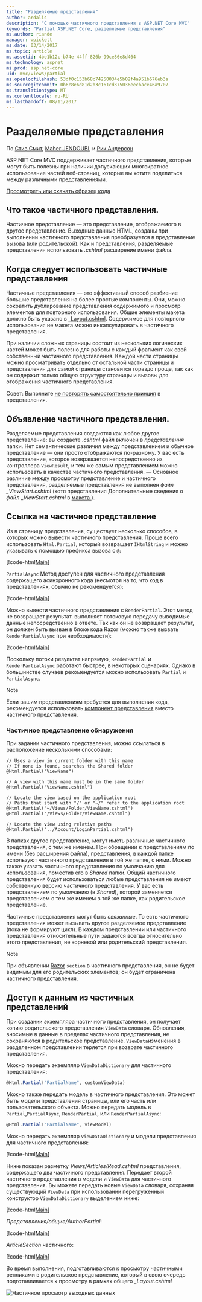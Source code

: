```yaml
---
title: "Разделяемые представления"
author: ardalis
description: "С помощью частичного представления в ASP.NET Core MVC"
keywords: "Partial ASP.NET Core, разделяемые представления"
ms.author: riande
manager: wpickett
ms.date: 03/14/2017
ms.topic: article
ms.assetid: 4be1b12c-b74e-44ff-826b-99ce86e8d464
ms.technology: aspnet
ms.prod: asp.net-core
uid: mvc/views/partial
ms.openlocfilehash: 53df0c153b68c74250034e5b02f4a951b676eb3a
ms.sourcegitcommit: 0b6c8e6d81d2b3c161cd375036eecbace46a9707
ms.translationtype: MT
ms.contentlocale: ru-RU
ms.lasthandoff: 08/11/2017
---
```

# <a name="partial-views"></a>Разделяемые представления

По [Стив Смит](http://ardalis.com), [Maher JENDOUBI](https://twitter.com/maherjend), и [Рик Андерсон](https://twitter.com/RickAndMSFT)

ASP.NET Core MVC поддерживает частичного представления, которые могут быть полезны при наличии допускающих многократное использование частей веб-страниц, которые вы хотите поделиться между различными представлениями.

[Просмотреть или скачать образец кода](https://github.com/aspnet/Docs/tree/master/aspnetcore/mvc/views/partial/sample)

## <a name="what-are-partial-views"></a>Что такое частичного представления.

Частичное представление — это представление, отображаемого в другое представление. Выходные данные HTML, созданы при выполнении частичного представления преобразуется в представление вызова (или родительской). Как и представления, разделяемые представления использовать *.cshtml* расширение имени файла.

## <a name="when-should-i-use-partial-views"></a>Когда следует использовать частичные представления

Частичные представления — это эффективный способ разбиение большие представления на более простые компоненты. Они, можно сократить дублирование представления содержимого и просмотр элементов для повторного использования. Общие элементы макета должно быть указано в [_Layout.cshtml](layout.md). Содержимое для повторного использования не макета можно инкапсулировать в частичного представления.

При наличии сложных страницы состоит из нескольких логических частей может быть полезно для работы с каждый фрагмент как свой собственный частичного представления. Каждой части страницы можно просматривать отдельно от остальной части страницы и представления для самой страницы становится гораздо проще, так как он содержит только общую структуру страницы и вызовы для отображения частичного представления.

Совет: Выполните [не повторять самостоятельно принцип](http://deviq.com/don-t-repeat-yourself/) в представления.

## <a name="declaring-partial-views"></a>Объявление частичного представления.

Разделяемые представления создаются как любое другое представление: вы создаете *.cshtml* файл включен в *представления* папки. Нет семантические различия между представлением и обычное представление — они просто отображаются по-разному. У вас есть представление, которое возвращается непосредственно из контроллера `ViewResult`, и тем же самым представлением можно использовать в качестве частичного представления. — Основное различие между просмотру представление и частичного представления, разделяемые представления не выполнен *файл _ViewStart.cshtml* (хотя представления Дополнительные сведения о *файл _ViewStart.cshtml* в [макета ](layout.md)).

## <a name="referencing-a-partial-view"></a>Ссылка на частичное представление

Из в страницу представления, существует несколько способов, в которых можно вывести частичного представления. Проще всего использовать `Html.Partial`, который возвращает `IHtmlString` и можно указывать с помощью префикса вызова с `@`:

[!code-html[Main](partial/sample/src/PartialViewsSample/Views/Home/About.cshtml?range=9)]

`PartialAsync` Метод доступен для частичного представления содержащего асинхронного кода (несмотря на то, что код в представлениях, обычно не рекомендуется):

[!code-html[Main](partial/sample/src/PartialViewsSample/Views/Home/About.cshtml?range=8)]

Можно вывести частичного представления с `RenderPartial`. Этот метод не возвращает результат. выполняет потоковую передачу выводимые данные непосредственно в ответе. Так как он не возвращает результат, он должен быть вызван в блоке кода Razor (можно также вызвать `RenderPartialAsync` при необходимости):

[!code-html[Main](partial/sample/src/PartialViewsSample/Views/Home/About.cshtml?range=10-12)]

Поскольку потоки результат напрямую, `RenderPartial` и `RenderPartialAsync` работают быстрее, в некоторых сценариях. Однако в большинстве случаев рекомендуется можно использовать `Partial` и `PartialAsync`.

> [!NOTE]
> Если вашим представлениям требуется для выполнения кода, рекомендуется использовать [компонент представления](view-components.md) вместо частичного представления.

### <a name="partial-view-discovery"></a>Частичное представление обнаружения

При задании частичного представления, можно ссылаться в расположение несколькими способами:

```text
// Uses a view in current folder with this name
// If none is found, searches the Shared folder
@Html.Partial("ViewName")

// A view with this name must be in the same folder
@Html.Partial("ViewName.cshtml")

// Locate the view based on the application root
// Paths that start with "/" or "~/" refer to the application root
@Html.Partial("~/Views/Folder/ViewName.cshtml")
@Html.Partial("/Views/Folder/ViewName.cshtml")

// Locate the view using relative paths
@Html.Partial("../Account/LoginPartial.cshtml")
```

В папках другое представление, могут иметь различные частичного представления, с тем же именем. При обращении к представлениям по имени (без расширения файла), представления, в каждой папке используют частичного представления в той же папке, с ними. Можно также указать частичного представления по умолчанию для использования, поместив его в *Shared* папки. Общий частичного представления будет использоваться любые представления не имеют собственную версию частичного представления. У вас есть представлением по умолчанию (в *Shared*), которой заменяется представлением с тем же именем в той же папке, как родительское представление.

Частичные представления могут быть *связанные*. То есть частичного представления может вызывать другое разделяемое представление (пока не формируют цикл). В каждом представлении или частичного представления относительные пути задаются всегда относительно этого представления, не корневой или родительский представления.

> [!NOTE]
> При объявлении [Razor](razor.md) `section` в частичного представления, он не будет видимым для его родительских элементов; он будет ограничена частичного представления.

## <a name="accessing-data-from-partial-views"></a>Доступ к данным из частичных представлений

При создании экземпляра частичного представления, он получает копию родительского представления `ViewData` словаря. Обновления, вносимые в данные в пределах частичного представления, не сохраняются в родительское представление. `ViewData`изменения в разделенном представлении теряется при возврате частичного представления.

Можно передать экземпляр `ViewDataDictionary` для частичного представления:

```csharp
@Html.Partial("PartialName", customViewData)
   ```

Можно также передать модель в частичного представления. Это может быть модели представления страницы, или его часть или пользовательского объекта. Можно передать модель в `Partial`,`PartialAsync`, `RenderPartial`, или `RenderPartialAsync`:

```csharp
@Html.Partial("PartialName", viewModel)
   ```

Можно передать экземпляр `ViewDataDictionary` и модели представления для частичного представления:

[!code-html[Main](partial/sample/src/PartialViewsSample/Views/Articles/Read.cshtml?range=15-16)]

Ниже показан разметку *Views/Articles/Read.cshtml* представления, содержащего два частичного представления. Передает второй частичного представления в модели и `ViewData` для частичного представления. Вы можете передать новые `ViewData` словаря, сохраняя существующий `ViewData` при использовании перегруженный конструктор `ViewDataDictionary` выделением ниже:

[!code-html[Main](partial/sample/src/PartialViewsSample/Views/Articles/Read.cshtml)]

*Представления/общие/AuthorPartial*:

[!code-html[Main](partial/sample/src/PartialViewsSample/Views/Shared/AuthorPartial.cshtml)]

*ArticleSection* частичного:

[!code-html[Main](partial/sample/src/PartialViewsSample/Views/Articles/ArticleSection.cshtml)]

Во время выполнения, подготавливаются к просмотру частичными репликами в родительское представление, который в свою очередь подготавливается к просмотру в рамках общего *_Layout.cshtml*

![Частичное просмотр выходных данных](partial/_static/output.png)